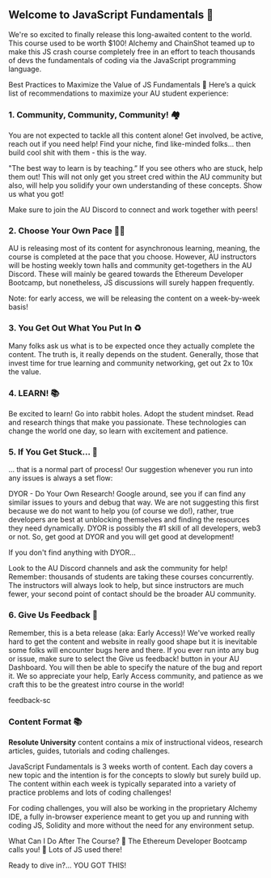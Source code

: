## Welcome to JavaScript Fundamentals 👋
We're so excited to finally release this long-awaited content to the world. This course used to be worth $100! Alchemy and ChainShot teamed up to make this JS crash course completely free in an effort to teach thousands of devs the fundamentals of coding via the JavaScript programming language.

Best Practices to Maximize the Value of JS Fundamentals 🚀
Here’s a quick list of recommendations to maximize your AU student experience:

### 1. Community, Community, Community! 🏘
   You are not expected to tackle all this content alone! Get involved, be active, reach out if you need help! Find your niche, find like-minded folks... then build cool shit with them - this is the way.

"The best way to learn is by teaching.” If you see others who are stuck, help them out! This will not only get you street cred within the AU community but also, will help you solidify your own understanding of these concepts. Show us what you got!

Make sure to join the AU Discord to connect and work together with peers!

### 2. Choose Your Own Pace 🏃‍♂️
   AU is releasing most of its content for asynchronous learning, meaning, the course is completed at the pace that you choose. However, AU instructors will be hosting weekly town halls and community get-togethers in the AU Discord. These will mainly be geared towards the Ethereum Developer Bootcamp, but nonetheless, JS discussions will surely happen frequently.

Note: for early access, we will be releasing the content on a week-by-week basis!

### 3. You Get Out What You Put In ♻️
   Many folks ask us what is to be expected once they actually complete the content. The truth is, it really depends on the student. Generally, those that invest time for true learning and community networking, get out 2x to 10x the value.

### 4. LEARN! 📚
   Be excited to learn! Go into rabbit holes. Adopt the student mindset. Read and research things that make you passionate. These technologies can change the world one day, so learn with excitement and patience.

### 5. If You Get Stuck... 🚫
   ... that is a normal part of process! Our suggestion whenever you run into any issues is always a set flow:

DYOR - Do Your Own Research! Google around, see you if can find any similar issues to yours and debug that way.
We are not suggesting this first because we do not want to help you (of course we do!), rather, true developers are best at unblocking themselves and finding the resources they need dynamically. DYOR is possibly the #1 skill of all developers, web3 or not. So, get good at DYOR and you will get good at development!

If you don't find anything with DYOR...

Look to the AU Discord channels and ask the community for help! Remember: thousands of students are taking these courses concurrently. The instructors will always look to help, but since instructors are much fewer, your second point of contact should be the broader AU community.

### 6. Give Us Feedback 👀
   Remember, this is a beta release (aka: Early Access)! We've worked really hard to get the content and website in really good shape but it is inevitable some folks will encounter bugs here and there. If you ever run into any bug or issue, make sure to select the Give us feedback! button in your AU Dashboard. You will then be able to specify the nature of the bug and report it. We so appreciate your help, Early Access community, and patience as we craft this to be the greatest intro course in the world!

feedback-sc

### Content Format 📚
**Resolute University** content contains a mix of instructional videos, research articles, guides, tutorials and coding challenges.

JavaScript Fundamentals is 3 weeks worth of content. Each day covers a new topic and the intention is for the concepts to slowly but surely build up. The content within each week is typically separated into a variety of practice problems and lots of coding challenges!

For coding challenges, you will also be working in the proprietary Alchemy IDE, a fully in-browser experience meant to get you up and running with coding JS, Solidity and more without the need for any environment setup.

What Can I Do After The Course? 💯
The Ethereum Developer Bootcamp calls you! 📳 Lots of JS used there!

Ready to dive in?... YOU GOT THIS!
